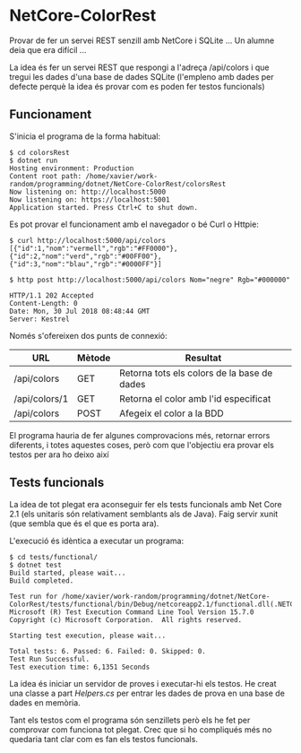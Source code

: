 # NetCore-ColorRest

Provar de fer un servei REST senzill amb NetCore i SQLite ... Un alumne deia que era difícil ...

La idea és fer un servei REST que respongi a l'adreça /api/colors i que tregui les dades d'una base
de dades SQLite (l'empleno amb dades per defecte perquè la idea és provar com es poden fer testos
funcionals)

## Funcionament

S'inicia el programa de la forma habitual:

    $ cd colorsRest
    $ dotnet run
    Hosting environment: Production
    Content root path: /home/xavier/work-random/programming/dotnet/NetCore-ColorRest/colorsRest
    Now listening on: http://localhost:5000
    Now listening on: https://localhost:5001
    Application started. Press Ctrl+C to shut down.

Es pot provar el funcionament amb el navegador o bé Curl o Httpie:

    $ curl http://localhost:5000/api/colors
    [{"id":1,"nom":"vermell","rgb":"#FF0000"},{"id":2,"nom":"verd","rgb":"#00FF00"},{"id":3,"nom":"blau","rgb":"#0000FF"}]

    $ http post http://localhost:5000/api/colors Nom="negre" Rgb="#000000"

    HTTP/1.1 202 Accepted
    Content-Length: 0
    Date: Mon, 30 Jul 2018 08:48:44 GMT
    Server: Kestrel

Només s'ofereixen dos punts de connexió:

| URL           | Mètode | Resultat                                    |
| ------------- | ------ | ------------------------------------------- |
| /api/colors   | GET    | Retorna tots els colors de la base de dades |
| /api/colors/1 | GET    | Retorna el color amb l'id especificat       |
| /api/colors   | POST   | Afegeix el color a la BDD                   |

El programa hauria de fer algunes comprovacions més, retornar errors diferents, i totes aquestes coses, però com que l'objectiu era provar els testos per ara ho deixo així

## Tests funcionals

La idea de tot plegat era aconseguir fer els tests funcionals amb Net Core 2.1 (els unitaris són relativament semblants als de
Java). Faig servir xunit (que sembla que és el que es porta ara).

L'execució és idèntica a executar un programa:

    $ cd tests/functional/
    $ dotnet test
    Build started, please wait...
    Build completed.

    Test run for /home/xavier/work-random/programming/dotnet/NetCore-ColorRest/tests/functional/bin/Debug/netcoreapp2.1/functional.dll(.NETCoreApp,Version=v2.1)
    Microsoft (R) Test Execution Command Line Tool Version 15.7.0
    Copyright (c) Microsoft Corporation.  All rights reserved.

    Starting test execution, please wait...

    Total tests: 6. Passed: 6. Failed: 0. Skipped: 0.
    Test Run Successful.
    Test execution time: 6,1351 Seconds

La idea és iniciar un servidor de proves
i executar-hi els testos. He creat una classe a part _Helpers.cs_ per entrar les dades de prova en una base de
dades en memòria.

Tant els testos com el programa són senzillets però els he fet per comprovar com funciona tot plegat. Crec que si ho
compliqués més no quedaria tant clar com es fan els testos funcionals.
